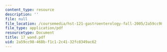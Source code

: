 ```yaml
---
content_type: resource
description: ''
file: null
file_location: /coursemedia/hst-121-gastroenterology-fall-2005/2a59cc98468bf1c12c4132fc0349ac62_17_wand.pdf
file_type: application/pdf
resourcetype: Document
title: 17_wand.pdf
uid: 2a59cc98-468b-f1c1-2c41-32fc0349ac62
---
```

